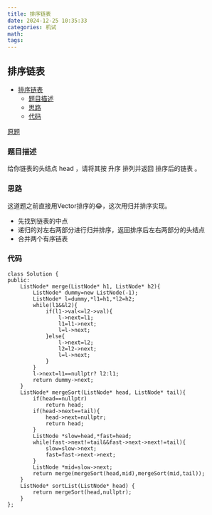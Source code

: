 ```yaml
---
title: 排序链表
date: 2024-12-25 10:35:33
categories: 机试
math:
tags:
---
```

## 排序链表

<!-- TOC -->

- [排序链表](#排序链表)
    - [题目描述](#题目描述)
    - [思路](#思路)
    - [代码](#代码)

<!-- /TOC -->

[原题](https://leetcode.cn/problems/sort-list/description)


### 题目描述
给你链表的头结点 head ，请将其按 升序 排列并返回 排序后的链表 。
### 思路
这道题之前直接用Vector排序的:joy:，这次用归并排序实现。
- 先找到链表的中点
- 递归的对左右两部分进行归并排序，返回排序后左右两部分的头结点
- 合并两个有序链表
### 代码
```
class Solution {
public:
    ListNode* merge(ListNode* h1, ListNode* h2){
        ListNode* dummy=new ListNode(-1);
        ListNode* l=dummy,*l1=h1,*l2=h2;
        while(l1&&l2){
            if(l1->val<=l2->val){
                l->next=l1;
                l1=l1->next;
                l=l->next;
            }else{
                l->next=l2;
                l2=l2->next;
                l=l->next;
            }
        }
        l->next=l1==nullptr? l2:l1;
        return dummy->next;
    }
    ListNode* mergeSort(ListNode* head, ListNode* tail){
        if(head==nullptr)
            return head;
        if(head->next==tail){
            head->next=nullptr;
            return head;
        }
        ListNode *slow=head,*fast=head;
        while(fast->next!=tail&&fast->next->next!=tail){
            slow=slow->next;
            fast=fast->next->next;
        }
        ListNode *mid=slow->next;
        return merge(mergeSort(head,mid),mergeSort(mid,tail));        
    }
    ListNode* sortList(ListNode* head) {
        return mergeSort(head,nullptr);
    }
};
```